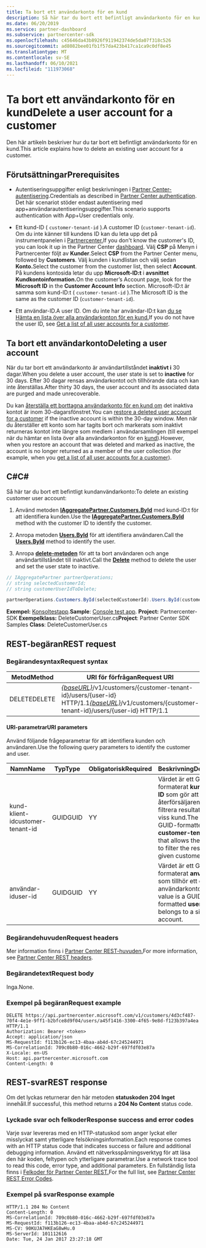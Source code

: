 ```yaml
---
title: Ta bort ett användarkonto för en kund
description: Så här tar du bort ett befintligt användarkonto för en kund.
ms.date: 06/20/2019
ms.service: partner-dashboard
ms.subservice: partnercenter-sdk
ms.openlocfilehash: c45646da43b8926f911942374de5da07f318c526
ms.sourcegitcommit: ad8082bee01fb1f57da423b417ca1ca9c0df8e45
ms.translationtype: MT
ms.contentlocale: sv-SE
ms.lasthandoff: 06/10/2021
ms.locfileid: "111973068"
---
```

# <a name="delete-a-user-account-for-a-customer"></a><span data-ttu-id="73a2e-103">Ta bort ett användarkonto för en kund</span><span class="sxs-lookup"><span data-stu-id="73a2e-103">Delete a user account for a customer</span></span>

<span data-ttu-id="73a2e-104">Den här artikeln beskriver hur du tar bort ett befintligt användarkonto för en kund.</span><span class="sxs-lookup"><span data-stu-id="73a2e-104">This article explains how to delete an existing user account for a customer.</span></span>

## <a name="prerequisites"></a><span data-ttu-id="73a2e-105">Förutsättningar</span><span class="sxs-lookup"><span data-stu-id="73a2e-105">Prerequisites</span></span>

- <span data-ttu-id="73a2e-106">Autentiseringsuppgifter enligt beskrivningen i [Partner Center-autentisering](partner-center-authentication.md).</span><span class="sxs-lookup"><span data-stu-id="73a2e-106">Credentials as described in [Partner Center authentication](partner-center-authentication.md).</span></span> <span data-ttu-id="73a2e-107">Det här scenariot stöder endast autentisering med app+användarautentiseringsuppgifter.</span><span class="sxs-lookup"><span data-stu-id="73a2e-107">This scenario supports authentication with App+User credentials only.</span></span>

- <span data-ttu-id="73a2e-108">Ett kund-ID ( `customer-tenant-id` ).</span><span class="sxs-lookup"><span data-stu-id="73a2e-108">A customer ID (`customer-tenant-id`).</span></span> <span data-ttu-id="73a2e-109">Om du inte känner till kundens ID kan du leta upp det på instrumentpanelen i [Partnercenter.](https://partner.microsoft.com/dashboard)</span><span class="sxs-lookup"><span data-stu-id="73a2e-109">If you don't know the customer's ID, you can look it up in the Partner Center [dashboard](https://partner.microsoft.com/dashboard).</span></span> <span data-ttu-id="73a2e-110">Välj **CSP** på Menyn i Partnercenter följt av **Kunder**.</span><span class="sxs-lookup"><span data-stu-id="73a2e-110">Select **CSP** from the Partner Center menu, followed by **Customers**.</span></span> <span data-ttu-id="73a2e-111">Välj kunden i kundlistan och välj sedan **Konto.**</span><span class="sxs-lookup"><span data-stu-id="73a2e-111">Select the customer from the customer list, then select **Account**.</span></span> <span data-ttu-id="73a2e-112">På kundens kontosida letar du upp **Microsoft-ID:t** i **avsnittet Kundkontoinformation.**</span><span class="sxs-lookup"><span data-stu-id="73a2e-112">On the customer’s Account page, look for the **Microsoft ID** in the **Customer Account Info** section.</span></span> <span data-ttu-id="73a2e-113">Microsoft-ID:t är samma som kund-ID:t ( `customer-tenant-id` ).</span><span class="sxs-lookup"><span data-stu-id="73a2e-113">The Microsoft ID is the same as the customer ID  (`customer-tenant-id`).</span></span>

- <span data-ttu-id="73a2e-114">Ett användar-ID.</span><span class="sxs-lookup"><span data-stu-id="73a2e-114">A user ID.</span></span> <span data-ttu-id="73a2e-115">Om du inte har användar-ID:t kan [du se Hämta en lista över alla användarkonton för en kund.](get-a-list-of-all-user-accounts-for-a-customer.md)</span><span class="sxs-lookup"><span data-stu-id="73a2e-115">If you do not have the user ID, see [Get a list of all user accounts for a customer](get-a-list-of-all-user-accounts-for-a-customer.md).</span></span>

## <a name="deleting-a-user-account"></a><span data-ttu-id="73a2e-116">Ta bort ett användarkonto</span><span class="sxs-lookup"><span data-stu-id="73a2e-116">Deleting a user account</span></span>

<span data-ttu-id="73a2e-117">När du tar bort ett användarkonto är användartillståndet **inaktivt i** 30 dagar.</span><span class="sxs-lookup"><span data-stu-id="73a2e-117">When you delete a user account, the user state is set to **inactive** for 30 days.</span></span> <span data-ttu-id="73a2e-118">Efter 30 dagar rensas användarkontot och tillhörande data och kan inte återställas.</span><span class="sxs-lookup"><span data-stu-id="73a2e-118">After thirty 30 days, the user account and its associated data are purged and made unrecoverable.</span></span>

<span data-ttu-id="73a2e-119">Du kan [återställa ett borttagna användarkonto för en kund om](restore-a-user-for-a-customer.md) det inaktiva kontot är inom 30-dagarsfönstret.</span><span class="sxs-lookup"><span data-stu-id="73a2e-119">You can [restore a deleted user account for a customer](restore-a-user-for-a-customer.md) if the inactive account is within the 30-day window.</span></span> <span data-ttu-id="73a2e-120">Men när du återställer ett konto som har tagits bort och markerats som inaktivt returneras kontot inte längre som medlem i användarsamlingen (till exempel när du hämtar en lista över alla användarkonton för en [kund](get-a-list-of-all-user-accounts-for-a-customer.md)).</span><span class="sxs-lookup"><span data-stu-id="73a2e-120">However, when you restore an account that was deleted and marked as inactive, the account is no longer returned as a member of the user collection (for example, when you [get a list of all user accounts for a customer](get-a-list-of-all-user-accounts-for-a-customer.md)).</span></span>

## <a name="c"></a><span data-ttu-id="73a2e-121">C\#</span><span class="sxs-lookup"><span data-stu-id="73a2e-121">C\#</span></span>

<span data-ttu-id="73a2e-122">Så här tar du bort ett befintligt kundanvändarkonto:</span><span class="sxs-lookup"><span data-stu-id="73a2e-122">To delete an existing customer user account:</span></span>

1. <span data-ttu-id="73a2e-123">Använd metoden [**IAggregatePartner.Customers.ById**](/dotnet/api/microsoft.store.partnercenter.customers.icustomercollection.byid) med kund-ID:t för att identifiera kunden.</span><span class="sxs-lookup"><span data-stu-id="73a2e-123">Use the [**IAggregatePartner.Customers.ById**](/dotnet/api/microsoft.store.partnercenter.customers.icustomercollection.byid) method with the customer ID to identify the customer.</span></span>

2. <span data-ttu-id="73a2e-124">Anropa metoden [**Users.ById**](/dotnet/api/microsoft.store.partnercenter.customerusers.icustomerusercollection.byid) för att identifiera användaren.</span><span class="sxs-lookup"><span data-stu-id="73a2e-124">Call the [**Users.ById**](/dotnet/api/microsoft.store.partnercenter.customerusers.icustomerusercollection.byid) method to identify the user.</span></span>

3. <span data-ttu-id="73a2e-125">Anropa [**delete-metoden**](/dotnet/api/microsoft.store.partnercenter.customerusers.icustomeruser.delete) för att ta bort användaren och ange användartillståndet till inaktivt.</span><span class="sxs-lookup"><span data-stu-id="73a2e-125">Call the [**Delete**](/dotnet/api/microsoft.store.partnercenter.customerusers.icustomeruser.delete) method to delete the user and set the user state to inactive.</span></span>

``` csharp
// IAggregatePartner partnerOperations;
// string selectedCustomerId;
// string customerUserIdToDelete;

partnerOperations.Customers.ById(selectedCustomerId).Users.ById(customerUserIdToDelete).Delete();
```

<span data-ttu-id="73a2e-126">**Exempel:** [Konsoltestapp](console-test-app.md).</span><span class="sxs-lookup"><span data-stu-id="73a2e-126">**Sample**: [Console test app](console-test-app.md).</span></span> <span data-ttu-id="73a2e-127">**Project:** Partnercenter-SDK **Exempelklass:** DeleteCustomerUser.cs</span><span class="sxs-lookup"><span data-stu-id="73a2e-127">**Project**: Partner Center SDK Samples **Class**: DeleteCustomerUser.cs</span></span>

## <a name="rest-request"></a><span data-ttu-id="73a2e-128">REST-begäran</span><span class="sxs-lookup"><span data-stu-id="73a2e-128">REST request</span></span>

### <a name="request-syntax"></a><span data-ttu-id="73a2e-129">Begärandesyntax</span><span class="sxs-lookup"><span data-stu-id="73a2e-129">Request syntax</span></span>

| <span data-ttu-id="73a2e-130">Metod</span><span class="sxs-lookup"><span data-stu-id="73a2e-130">Method</span></span>     | <span data-ttu-id="73a2e-131">URI för förfrågan</span><span class="sxs-lookup"><span data-stu-id="73a2e-131">Request URI</span></span>                                                                                            |
|------------|--------------------------------------------------------------------------------------------------------|
| <span data-ttu-id="73a2e-132">DELETE</span><span class="sxs-lookup"><span data-stu-id="73a2e-132">DELETE</span></span>     | <span data-ttu-id="73a2e-133">[*{baseURL}*](partner-center-rest-urls.md)/v1/customers/{customer-tenant-id}/users/{user-id} HTTP/1.1</span><span class="sxs-lookup"><span data-stu-id="73a2e-133">[*{baseURL}*](partner-center-rest-urls.md)/v1/customers/{customer-tenant-id}/users/{user-id} HTTP/1.1</span></span> |

#### <a name="uri-parameters"></a><span data-ttu-id="73a2e-134">URI-parametrar</span><span class="sxs-lookup"><span data-stu-id="73a2e-134">URI parameters</span></span>

<span data-ttu-id="73a2e-135">Använd följande frågeparametrar för att identifiera kunden och användaren.</span><span class="sxs-lookup"><span data-stu-id="73a2e-135">Use the following query parameters to identify the customer and user.</span></span>

| <span data-ttu-id="73a2e-136">Namn</span><span class="sxs-lookup"><span data-stu-id="73a2e-136">Name</span></span>                   | <span data-ttu-id="73a2e-137">Typ</span><span class="sxs-lookup"><span data-stu-id="73a2e-137">Type</span></span>     | <span data-ttu-id="73a2e-138">Obligatorisk</span><span class="sxs-lookup"><span data-stu-id="73a2e-138">Required</span></span> | <span data-ttu-id="73a2e-139">Beskrivning</span><span class="sxs-lookup"><span data-stu-id="73a2e-139">Description</span></span>                                                                                                               |
|------------------------|----------|----------|---------------------------------------------------------------------------------------------------------------------------|
| <span data-ttu-id="73a2e-140">kund-klient-id</span><span class="sxs-lookup"><span data-stu-id="73a2e-140">customer-tenant-id</span></span>     | <span data-ttu-id="73a2e-141">GUID</span><span class="sxs-lookup"><span data-stu-id="73a2e-141">GUID</span></span>     | <span data-ttu-id="73a2e-142">Y</span><span class="sxs-lookup"><span data-stu-id="73a2e-142">Y</span></span>        | <span data-ttu-id="73a2e-143">Värdet är ett GUID-formaterat **kundklient-ID** som gör att återförsäljaren kan filtrera resultatet för en viss kund.</span><span class="sxs-lookup"><span data-stu-id="73a2e-143">The value is a GUID-formatted **customer-tenant-id** that allows the reseller to filter the results for a given customer.</span></span> |
| <span data-ttu-id="73a2e-144">användar-id</span><span class="sxs-lookup"><span data-stu-id="73a2e-144">user-id</span></span>                | <span data-ttu-id="73a2e-145">GUID</span><span class="sxs-lookup"><span data-stu-id="73a2e-145">GUID</span></span>     | <span data-ttu-id="73a2e-146">Y</span><span class="sxs-lookup"><span data-stu-id="73a2e-146">Y</span></span>        | <span data-ttu-id="73a2e-147">Värdet är ett GUID-formaterat **användar-ID** som tillhör ett enda användarkonto.</span><span class="sxs-lookup"><span data-stu-id="73a2e-147">The value is a GUID-formatted **user-id** that belongs to a single user account.</span></span>                                          |

### <a name="request-headers"></a><span data-ttu-id="73a2e-148">Begärandehuvuden</span><span class="sxs-lookup"><span data-stu-id="73a2e-148">Request headers</span></span>

<span data-ttu-id="73a2e-149">Mer information finns i [Partner Center REST-huvuden.](headers.md)</span><span class="sxs-lookup"><span data-stu-id="73a2e-149">For more information, see [Partner Center REST headers](headers.md).</span></span>

### <a name="request-body"></a><span data-ttu-id="73a2e-150">Begärandetext</span><span class="sxs-lookup"><span data-stu-id="73a2e-150">Request body</span></span>

<span data-ttu-id="73a2e-151">Inga.</span><span class="sxs-lookup"><span data-stu-id="73a2e-151">None.</span></span>

### <a name="request-example"></a><span data-ttu-id="73a2e-152">Exempel på begäran</span><span class="sxs-lookup"><span data-stu-id="73a2e-152">Request example</span></span>

```http
DELETE https://api.partnercenter.microsoft.com/v1/customers/4d3cf487-70f4-4e1e-9ff1-b2bfce8d9f04/users/a45f1416-3300-4f65-9e8d-f123b397a4ea HTTP/1.1
Authorization: Bearer <token>
Accept: application/json
MS-RequestId: f113b126-ec13-4baa-ab4d-67c245244971
MS-CorrelationId: 709c0b80-016c-4662-b29f-697fdf03e87a
X-Locale: en-US
Host: api.partnercenter.microsoft.com
Content-Length: 0
```

## <a name="rest-response"></a><span data-ttu-id="73a2e-153">REST-svar</span><span class="sxs-lookup"><span data-stu-id="73a2e-153">REST response</span></span>

<span data-ttu-id="73a2e-154">Om det lyckas returnerar den här metoden **statuskoden 204 Inget** innehåll.</span><span class="sxs-lookup"><span data-stu-id="73a2e-154">If successful, this method returns a **204 No Content** status code.</span></span>

### <a name="response-success-and-error-codes"></a><span data-ttu-id="73a2e-155">Lyckade svar och felkoder</span><span class="sxs-lookup"><span data-stu-id="73a2e-155">Response success and error codes</span></span>

<span data-ttu-id="73a2e-156">Varje svar levereras med en HTTP-statuskod som anger lyckat eller misslyckat samt ytterligare felsökningsinformation.</span><span class="sxs-lookup"><span data-stu-id="73a2e-156">Each response comes with an HTTP status code that indicates success or failure and additional debugging information.</span></span> <span data-ttu-id="73a2e-157">Använd ett nätverksspårningsverktyg för att läsa den här koden, feltypen och ytterligare parametrar.</span><span class="sxs-lookup"><span data-stu-id="73a2e-157">Use a network trace tool to read this code, error type, and additional parameters.</span></span> <span data-ttu-id="73a2e-158">En fullständig lista finns i [Felkoder för Partner Center REST.](error-codes.md)</span><span class="sxs-lookup"><span data-stu-id="73a2e-158">For the full list, see [Partner Center REST Error Codes](error-codes.md).</span></span>

### <a name="response-example"></a><span data-ttu-id="73a2e-159">Exempel på svar</span><span class="sxs-lookup"><span data-stu-id="73a2e-159">Response example</span></span>

```http
HTTP/1.1 204 No Content
Content-Length: 0
MS-CorrelationId: 709c0b80-016c-4662-b29f-697fdf03e87a
MS-RequestId: f113b126-ec13-4baa-ab4d-67c245244971
MS-CV: 90KUJA7HKEaG8wHu.0
MS-ServerId: 101112616
Date: Tue, 24 Jan 2017 23:27:18 GMT
```
